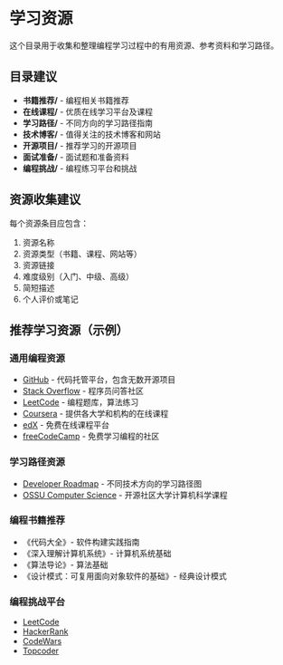 # 学习资源

这个目录用于收集和整理编程学习过程中的有用资源、参考资料和学习路径。

## 目录建议

- **书籍推荐/** - 编程相关书籍推荐
- **在线课程/** - 优质在线学习平台及课程
- **学习路径/** - 不同方向的学习路径指南
- **技术博客/** - 值得关注的技术博客和网站
- **开源项目/** - 推荐学习的开源项目
- **面试准备/** - 面试题和准备资料
- **编程挑战/** - 编程练习平台和挑战

## 资源收集建议

每个资源条目应包含：
1. 资源名称
2. 资源类型（书籍、课程、网站等）
3. 资源链接
4. 难度级别（入门、中级、高级）
5. 简短描述
6. 个人评价或笔记

## 推荐学习资源（示例）

### 通用编程资源

- [GitHub](https://github.com/) - 代码托管平台，包含无数开源项目
- [Stack Overflow](https://stackoverflow.com/) - 程序员问答社区
- [LeetCode](https://leetcode.com/) - 编程题库，算法练习
- [Coursera](https://www.coursera.org/) - 提供各大学和机构的在线课程
- [edX](https://www.edx.org/) - 免费在线课程平台
- [freeCodeCamp](https://www.freecodecamp.org/) - 免费学习编程的社区

### 学习路径资源

- [Developer Roadmap](https://roadmap.sh/) - 不同技术方向的学习路径图
- [OSSU Computer Science](https://github.com/ossu/computer-science) - 开源社区大学计算机科学课程

### 编程书籍推荐

- 《代码大全》- 软件构建实践指南
- 《深入理解计算机系统》- 计算机系统基础
- 《算法导论》- 算法基础
- 《设计模式：可复用面向对象软件的基础》- 经典设计模式

### 编程挑战平台

- [LeetCode](https://leetcode.com/)
- [HackerRank](https://www.hackerrank.com/)
- [CodeWars](https://www.codewars.com/)
- [Topcoder](https://www.topcoder.com/) 